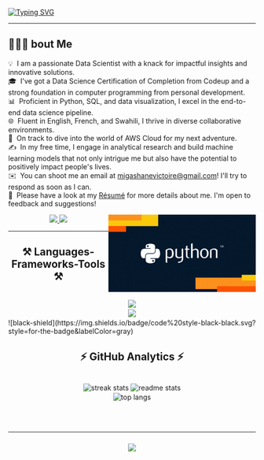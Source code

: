 [![Typing SVG](https://readme-typing-svg.herokuapp.com?font=Fira+Code&size=32&pause=1500&color=F78A3F&width=435&lines=Hi+There!+%F0%9F%91%8B;I'm+Victoire+Migashane)](https://git.io/typing-svg)

 <hr/>
 
<h2 align="left">👨🏻‍💻 bout Me </h2>

💡 &nbsp;I am a passionate Data Scientist with a knack for impactful insights and innovative solutions.\
🎓 &nbsp;I've got a Data Science Certification of Completion from Codeup and a strong foundation in computer programming from personal development.\
📊 &nbsp;Proficient in Python, SQL, and data visualization, I excel in the end-to-end data science pipeline.\
🌐 &nbsp;Fluent in English, French, and Swahili, I thrive in diverse collaborative environments.\
🚀 &nbsp;On track to dive into the world of AWS Cloud for my next adventure.\
✍️ &nbsp;In my free time, I engage in analytical research and build machine learning models that not only intrigue me but also have the potential to positively impact people's lives.\
✉️ &nbsp;You can shoot me an email at migashanevictoire@gmail.com! I'll try to respond as soon as I can.\
📄 &nbsp;Please have a look at my [Résumé](https://docs.google.com/document/d/1qoKkZyWjtH_ecs0qRV6Qj9gkb0HAVundef_ykP2DaG0/edit?usp=sharing) for more details about me. I'm open to feedback and suggestions!

<img alt="Night Coding" src="https://raw.githubusercontent.com/MigashaneVictoire/Database_exercises/main/python.gif" align="right" width="300" />

</div>
 
<div align="center"> 
  <a href="mailto:migashanevictoire@gmail.com">
    <img src="https://img.shields.io/badge/Gmail-333333?style=for-the-badge&logo=gmail&logoColor=red" />
  </a>
  <a href="https://www.linkedin.com/in/migashane-victoire/" target="_blank">
    <img src="https://img.shields.io/badge/LinkedIn-0077B5?style=for-the-badge&logo=linkedin&logoColor=white" target="_blank" />
  </a>
</div>

 <hr/>
 
<h2 align="center">⚒️ Languages-Frameworks-Tools ⚒️</h2>
<br/>
<div align="center">
    <img src="https://skillicons.dev/icons?i=python,Pandas,numpy,scikit-learn,SciPy,PyCharm,visual,Jupyter,mysql,r,RStudio,git,github,, " /><br>
    <img src="https://skillicons.dev/icons?i=react,r,bootstrap,mui,mysql,flask,html,css,vscode,figma,git" />
</div>
![black-shield](https://img.shields.io/badge/code%20style-black-black.svg?style=for-the-badge&labelColor=gray)

<h2 align="center">⚡ GitHub Analytics ⚡</h2>
<br>
<div align=center>
  <img width=390 src="https://streak-stats.demolab.com/?user=MigashaneVictoire&count_private=true&theme=react&border_radius=10" alt="streak stats"/>
  <img width=390 src="https://github-readme-stats-salesp07.vercel.app/api?username=MigashaneVictoire&count_private=true&show_icons=true&theme=react&rank_icon=github&border_radius=10" alt="readme stats" />
  <br/>
  <img width=325 align="center" src="https://github-readme-stats-salesp07.vercel.app/api/top-langs/?username=MigashaneVictoire&hide=HTML&langs_count=8&layout=compact&theme=react&border_radius=10&size_weight=0.5&count_weight=0.5&exclude_repo=github-readme-stats" alt="top langs" />
</div>


<br/><br/>
<hr/>

<h3 align="center">
    <img src="https://readme-typing-svg.herokuapp.com/?font=Righteous&size=25&center=true&vCenter=true&width=500&height=70&duration=4000&lines=Thanks+for+visiting!+✌️;+Shoot+me+a+message+on+Linkedin!;I'm+always+down+to+collab+:)">
</h3>

<br/>
